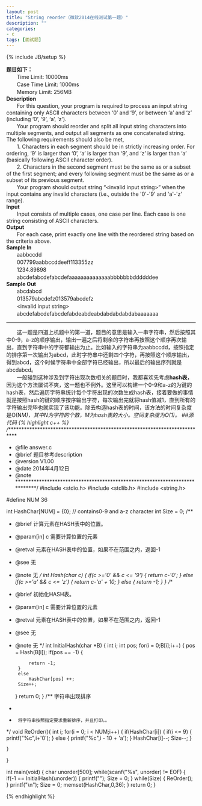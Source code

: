 ```yaml
---
layout: post
title: "String reorder（微软2014在线测试第一题）"
description: ""
categories: 
- c
tags: [面试题]
---
```

{% include JB/setup %}  

**题目如下：**  
　　Time Limit: 10000ms  
　　Case Time Limit: 1000ms   
　　Memory Limit: 256MB   
**Description**  
　　For this question, your program is required to process an input string containing only ASCII characters between ‘0’ and ‘9’, or between ‘a’ and ‘z’ (including ‘0’, ‘9’, ‘a’, ‘z’).  
　　Your program should reorder and split all input string characters into multiple segments, and output all segments as one concatenated string. The following requirements should also be met,  
　　1. Characters in each segment should be in strictly increasing order. For ordering, ‘9’ is larger than ‘0’, ‘a’ is larger than ‘9’, and ‘z’ is larger than ‘a’ (basically following ASCII character order).  
　　2. Characters in the second segment must be the same as or a subset of the first segment; and every following segment must be the same as or a subset of its previous segment.   
　　Your program should output string “&lt;invalid input string&gt;” when the input contains any invalid characters (i.e., outside the '0'-'9' and 'a'-'z' range).  
**Input**  
　　Input consists of multiple cases, one case per line. Each case is one string consisting of ASCII characters.  
**Output**  
　　For each case, print exactly one line with the reordered string based on the criteria above.  
**Sample In**  
　　aabbccdd  
　　007799aabbccddeeff113355zz  
　　1234.89898  
　　abcdefabcdefabcdefaaaaaaaaaaaaaabbbbbbbddddddee  
**Sample Out**  
　　abcdabcd  
　　013579abcdefz013579abcdefz  
　　&lt;invalid input string&gt;  
　　abcdefabcdefabcdefabdeabdeabdabdabdabdabaaaaaaa    

---
　　这一题是四道上机题中的第一道，题目的意思是输入一串字符串，然后按照其中0-9，a-z的顺序输出，输出一遍之后将剩余的字符串再按照这个顺序再次输出，直到字符串中的字符都输出为止。比如输入的字符串为aabbccdd，按照指定的排序第一次输出为abcd，此时字符串中还剩四个字符，再按照这个顺序输出，得到abcd，这个时候字符串中全部字符已经输出，所以最后的输出序列就是abcdabcd。  
　　一般碰到这种涉及到字符出现次数相关的题目时，我都喜欢先考虑**hash表**，因为这个方法屡试不爽，这一题也不例外。这里可以构建一个0-9和a-z的为键的hash表，然后遍历字符串统计每个字符出现的次数生成hash表，接着要做的事情就是按照hash的键的顺序按序输出字符，每次输出完就将hash值减1，直到所有的字符输出完毕也就实现了该功能。除去构造hash表的时间，该方法的时间复杂度是O(N*M)，其中N为字符的个数，M为hash表的大小。空间复杂度为O(1)。
##源代码
{% highlight c++ %}
/****************************************************************************
 * @file     answer.c
 * @brief    题目参考description
 * @version  V1.00
 * @date     2014年4月12日
 * @note     
****************************************************************************/
#include <stdio.h>
#include <stdlib.h>
#include <string.h>

#define NUM 36

int HashChar[NUM] = {0};   // contains0-9 and a-z character
int Size = 0;
/** 
 * @brief     计算元素在HASH表中的位置。
 * @param[in] c  需要计算位置的元素
 * @retval    元素在HASH表中的位置，如果不在范围之内，返回-1
 * @see       无
 * @note      无
 */
int Hash(char c) {
	if(c >='0' && c <= '9')
	{
		return c-'0';
	}
	else if(c >='a' && c <= 'z')
	{
		return c-'a' + 10;
	}
	else
	{
		return -1;
	}
}
/** 
 * @brief     初始化HASH表。
 * @param[in] c  需要计算位置的元素
 * @retval    元素在HASH表中的位置，如果不在范围之内，返回-1
 * @see       无
 * @note      无
 */
int InitialHash(char *B) {
	int i;
	int pos;
	for(i = 0;B[i];i++) {
		pos = Hash(B[i]);
		if(pos == -1) {
			
			return -1;
		}
		else 
			HashChar[pos] ++;
		Size++;
	}
	return 0;
}
 /**	字符串出现排序   
 *     
 *		将字符串按照指定要求重新排序，并且打印。。    
 */ 
void ReOrder(){
	int i;
	for(i = 0; i < NUM;i++)
	{
		if(HashChar[i])
		{
			if(i <= 9)
			{
				printf("%c",i+'0');
			}
			else
			{
				printf("%c",i - 10 + 'a');
			}
			HashChar[i]--;
			Size--;
		}
		
	}
}

int main(void) {
    char unorder[500];
    while(scanf("%s", unorder) != EOF) {
		if(-1 == InitialHash(unorder))
		{
			printf("<invalid input string>");
			Size = 0;
		}
		while(Size)
		{
			ReOrder();
		}
    	printf("\n");
		Size = 0;
		memset(HashChar,0,36);
    }
    return 0;
}

{% endhighlight %}



